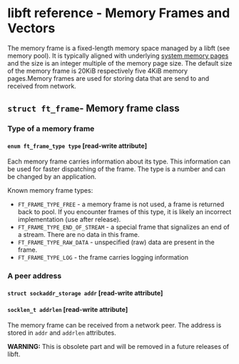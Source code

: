 # libft reference - Memory Frames and Vectors

The memory frame is a fixed-length memory space managed by a libft \(see memory pool\). It is typically aligned with underlying [system memory pages](https://en.wikipedia.org/wiki/Page_%28computer_memory%29) and the size is an integer multiple of the memory page size. The default size of the memory frame is 20KiB respectively five 4KiB memory pages.Memory frames are used for storing data that are send to and received from network.

## `struct ft_frame`- Memory frame class

### Type of a memory frame

#### `enum ft_frame_type type` \[read-write attribute\]

Each memory frame carries information about its type. This information can be used for faster dispatching of the frame. The type is a number and can be changed by an application.

Known memory frame types:

* `FT_FRAME_TYPE_FREE` - a memory frame is not used, a frame is returned back to pool. If you encounter frames of this type, it is likely an incorrect implementation \(use after release\).
* `FT_FRAME_TYPE_END_OF_STREAM` - a special frame that signalizes an end of a stream. There are no data in this frame.
* `FT_FRAME_TYPE_RAW_DATA` - unspecified \(raw\) data are present in the frame.
* `FT_FRAME_TYPE_LOG` - the frame carries logging information

### A peer address

#### `struct sockaddr_storage addr` \[read-write attribute\]

#### `socklen_t addrlen` \[read-write attribute\]

The memory frame can be received from a network peer. The address is stored in `addr` and `addrlen` attributes.

**WARNING:** This is obsolete part and will be removed in a future releases of libft.



